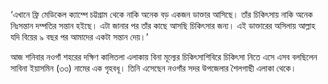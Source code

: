 ‘এখানে ফ্রি মেডিকেল ক্যাম্পে চট্টগ্রাম থেকে নাকি অনেক বড় একজন ডাক্তার আসিছে। তাঁর চিকিৎসায় নাকি অনেক নিঃসন্তান দম্পতির সন্তান হইছে। এটা জানার পর তাঁর কাছে আসছি চিকিৎসার জন্য। এই ডাক্তারের অসিলায় আল্লাহ যদি বিয়ের ৯ বছর পর আমাদের একটা সন্তান দেয়।’

আজ শনিবার নওগাঁ শহরের দক্ষিণ কালিতলা এলাকায় বিনা মূল্যের চিকিৎসাশিবিরে চিকিৎসা নিতে এসে এসব বলছিলেন সাবিনা ইয়াসমিন (৩৩) নামের এক গৃহবধূ। তিনি এসেছেন নওগাঁর সদর উপজেলার শৈলগাছী এলাকা থেকে।
